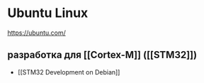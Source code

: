 # Ubuntu Linux

https://ubuntu.com/

## разработка для [[Cortex-M]] ([[STM32]])

- [[STM32 Development on Debian]]

